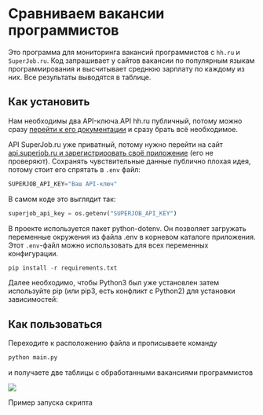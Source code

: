 # Сравниваем вакансии программистов

Это программа для мониторинга вакансий программистов с ```hh.ru``` и ```SuperJob.ru```. Код запрашивает у сайтов вакансии по популярным языкам программирования и высчитывает среднюю зарплату по каждому из них. Все результаты выводятся в таблице.

## Как установить

Нам необходимы два API-ключа.API hh.ru публичный, потому можно сразу [перейти к его документации](https://github.com/hhru/api) и сразу брать всё необходимое.

API SuperJob.ru уже приватный, потому нужно перейти на сайт [api.superjob.ru и зарегистрировать своё приложение](https://api.superjob.ru/) (его не проверяют).
Сохранять чувствительные данные публично плохая идея, потому стоит его спрятать в ```.env``` файл:
```python
SUPERJOB_API_KEY="Ваш API-ключ"
```

В самом коде это выглядит так:
```python
superjob_api_key = os.getenv("SUPERJOB_API_KEY")
```

В проекте используется пакет python-dotenv. Он позволяет загружать переменные окружения из файла .env в корневом каталоге приложения. Этот ```.env```-файл можно использовать для всех переменных конфигурации.

```python
pip install -r requirements.txt
```

Далее необходимо, чтобы Python3 был уже установлен затем используйте pip (или pip3, есть конфликт с Python2) для установки зависимостей:
## Как пользоваться 
Переходите к расположению файла и прописываете команду
``` python 
python main.py
```
и получаете две таблицы с обработанными вакансиями программистов 

![](https://user-images.githubusercontent.com/83189636/133936691-45f8e6a2-b21b-499a-9533-7715001e207c.PNG)

Пример запуска скрипта


